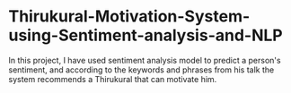 # Thirukural-Motivation-System-using-Sentiment-analysis-and-NLP
In this project, I have used sentiment analysis model to predict a person's sentiment, and according to the keywords and phrases from his talk the system recommends a Thirukural that can motivate him.
